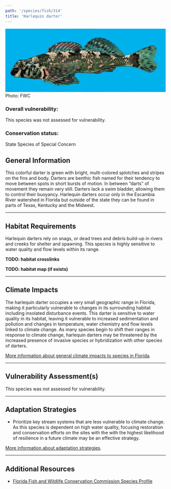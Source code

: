 ```yaml
---
path: '/species/fish/314'
title: 'Harlequin darter'
---
```


<content-header icon="freshwater_fish" title="Harlequin darter" subtitle="Etheostoma histrio"></content-header>

<div id="TopSection">

<div class="header-photo"><img src="314.jpg" alt="Photo for Harlequin darter"/>
<figcaption>Photo: FWC</figcaption></div>

<div>

### Overall vulnerability:

This species was not assessed for vulnerability.

### Conservation status:

State Species of Special Concern

</div>
</div>

## General Information

This colorful darter is green with bright, multi-colored splotches and stripes on the fins and body.  Darters are benthic fish named for their tendency to move between spots in short bursts of motion.  In between “darts” of movement they remain very still.  Darters lack a swim bladder, allowing them to control their buoyancy.  Harlequin darters occur only in the Escambia River watershed in Florida but outside of the state they can be found in parts of Texas, Kentucky and the Midwest.

<hr />

## Habitat Requirements



Harlequin darters rely on snags, or dead trees and debris build-up in rivers and creeks for shelter and spawning.  This species is highly sensitive to water quality and flow levels within its range.

**TODO: habitat crosslinks**

**TODO: habitat map (if exists)**

<hr />

## Climate Impacts

The harlequin darter occupies a very small geographic range in Florida, making it particularly vulnerable to changes in its surrounding habitat including insolated disturbance events. This darter is sensitive to water quality in its habitat, leaving it vulnerable to increased sedimentation and pollution and changes in temperature, water chemistry and flow levels linked to climate change.  As many species begin to shift their ranges in response to climate change, harlequin darters may be threatened by the increased presence of invasive species or hybridization with other species of darters.

[More information about general climate impacts to species in Florida](/impacts/species).



<hr />

## Vulnerability Assessment(s)

This species was not assessed for vulnerability.

<hr />

## Adaptation Strategies

- Prioritize key stream systems that are less vulnerable to climate change.   As this species is dependent on high water quality, focusing restoration and conservation efforts on the sites with the with the highest likelihood of resilience in a future climate may be an effective strategy.

[More information about adaptation strategies](/strategies).

<hr />


## Additional Resources

- [Florida Fish and Wildlife Conservation Commission Species Profile](https://myfwc.com/wildlifehabitats/profiles/freshwater/harlequin-darter/)
